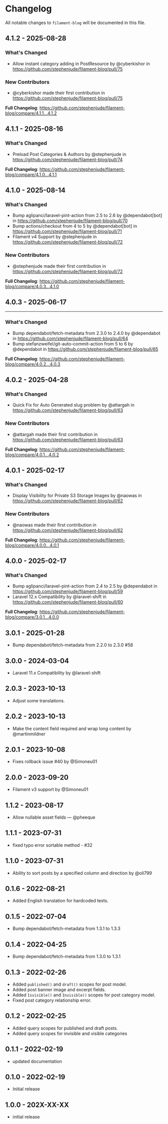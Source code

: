 # Changelog

All notable changes to `filament-blog` will be documented in this file.

## 4.1.2 - 2025-08-28

### What's Changed

* Allow instant category adding in PostResource by @cyberkishor in https://github.com/stephenjude/filament-blog/pull/75

### New Contributors

* @cyberkishor made their first contribution in https://github.com/stephenjude/filament-blog/pull/75

**Full Changelog**: https://github.com/stephenjude/filament-blog/compare/4.1.1...4.1.2

## 4.1.1 - 2025-08-16

### What's Changed

* Preload Post Categories & Authors by @stephenjude in https://github.com/stephenjude/filament-blog/pull/74

**Full Changelog**: https://github.com/stephenjude/filament-blog/compare/4.1.0...4.1.1

## 4.1.0 - 2025-08-14

### What's Changed

* Bump aglipanci/laravel-pint-action from 2.5 to 2.6 by @dependabot[bot] in https://github.com/stephenjude/filament-blog/pull/70
* Bump actions/checkout from 4 to 5 by @dependabot[bot] in https://github.com/stephenjude/filament-blog/pull/71
* Filament v4 Support by @stephenjude in https://github.com/stephenjude/filament-blog/pull/72

### New Contributors

* @stephenjude made their first contribution in https://github.com/stephenjude/filament-blog/pull/72

**Full Changelog**: https://github.com/stephenjude/filament-blog/compare/4.0.3...4.1.0

## 4.0.3 - 2025-06-17


---

### What's Changed

* Bump dependabot/fetch-metadata from 2.3.0 to 2.4.0 by @dependabot in https://github.com/stephenjude/filament-blog/pull/64
* Bump stefanzweifel/git-auto-commit-action from 5 to 6 by @dependabot in https://github.com/stephenjude/filament-blog/pull/65

**Full Changelog**: https://github.com/stephenjude/filament-blog/compare/4.0.2...4.0.3

## 4.0.2 - 2025-04-28

### What's Changed

* Quick Fix for Auto Generated slug problem by @attargah in https://github.com/stephenjude/filament-blog/pull/63

### New Contributors

* @attargah made their first contribution in https://github.com/stephenjude/filament-blog/pull/63

**Full Changelog**: https://github.com/stephenjude/filament-blog/compare/4.0.1...4.0.2

## 4.0.1 - 2025-02-17

### What's Changed

* Display Visibility for Private S3 Storage Images by @naowas in https://github.com/stephenjude/filament-blog/pull/62

### New Contributors

* @naowas made their first contribution in https://github.com/stephenjude/filament-blog/pull/62

**Full Changelog**: https://github.com/stephenjude/filament-blog/compare/4.0.0...4.0.1

## 4.0.0 - 2025-02-17

### What's Changed

* Bump aglipanci/laravel-pint-action from 2.4 to 2.5 by @dependabot in https://github.com/stephenjude/filament-blog/pull/59
* Laravel 12.x Compatibility by @laravel-shift in https://github.com/stephenjude/filament-blog/pull/60

**Full Changelog**: https://github.com/stephenjude/filament-blog/compare/3.0.1...4.0.0

## 3.0.1 - 2025-01-28

- Bump dependabot/fetch-metadata from 2.2.0 to 2.3.0 #58

## 3.0.0 - 2024-03-04

- Laravel 11.x Compatibility by @laravel-shift

## 2.0.3 - 2023-10-13

- Adjust some translations.

## 2.0.2 - 2023-10-13

- Make the content field required and wrap long content by @martinmildner

## 2.0.1 - 2023-10-08

- Fixes rollback issue #40 by @Simoneu01

## 2.0.0 - 2023-09-20

- Filament v3 support by @Simoneu01

## 1.1.2 - 2023-08-17

- Allow nullable asset fields — @pheeque

## 1.1.1 - 2023-07-31

- fixed typo error sortable method - #32

## 1.1.0 - 2023-07-31

- Ability to sort posts by a specified column and direction by @oli799

## 0.1.6 - 2022-08-21

- Added English translation for hardcoded texts.

## 0.1.5 - 2022-07-04

- Bump dependabot/fetch-metadata from 1.3.1 to 1.3.3

## 0.1.4 - 2022-04-25

- Bump dependabot/fetch-metadata from 1.3.0 to 1.3.1

## 0.1.3 - 2022-02-26

- Added `published()` and `draft()` scopes for post model.
- Added post banner image and excerpt fields.
- Added `Isvisible()` and `Invisible()` scopes for post category model.
- Fixed post category relationship error.

## 0.1.2 - 2022-02-25

- Added query scopes for published and draft posts.
- Added query scopes for invisible and visible categories

## 0.1.1 - 2022-02-19

- updated documentation

## 0.1.0 - 2022-02-19

- Initial release

## 1.0.0 - 202X-XX-XX

- initial release
